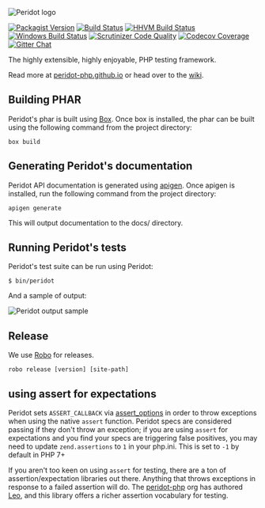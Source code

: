 ![Peridot logo](https://raw.github.com/peridot-php/peridot/master/logo.png "Peridot logo")

[![Packagist Version](https://img.shields.io/packagist/v/peridot-php/peridot.svg?style=flat-square "Packagist Version")](https://packagist.org/packages/peridot-php/peridot)
[![Build Status](https://img.shields.io/travis/peridot-php/peridot/master.svg?style=flat-square "Build Status")](https://travis-ci.org/peridot-php/peridot)
[![HHVM Build Status](https://img.shields.io/badge/hhvm-tested-brightgreen.svg?style=flat-square "HHVM Build Status")](https://travis-ci.org/peridot-php/peridot)
[![Windows Build Status](https://img.shields.io/appveyor/ci/peridot/peridot/master.svg?label=windows&style=flat-square "Windows Build Status")](https://ci.appveyor.com/project/peridot/peridot)
[![Scrutinizer Code Quality](https://img.shields.io/scrutinizer/g/peridot-php/peridot.svg?style=flat-square "Scrutinizer Code Quality")](https://scrutinizer-ci.com/g/peridot-php/peridot/?branch=master)
[![Codecov Coverage](https://img.shields.io/codecov/c/github/peridot-php/peridot/master.svg?style=flat-square "Codecov Coverage")](https://codecov.io/gh/peridot-php/peridot)
[![Gitter Chat](https://img.shields.io/gitter/room/peridot-php/lobby.svg?style=flat-square "Gitter Chat")](https://gitter.im/peridot-php/lobby)

The highly extensible, highly enjoyable, PHP testing framework.

Read more at [peridot-php.github.io](http://peridot-php.github.io/) or head over to the [wiki](https://github.com/peridot-php/peridot/wiki).

## Building PHAR

Peridot's phar is built using [Box](https://github.com/box-project/). Once box is installed, the phar can be built using
the following command from the project directory:

```
box build
```

## Generating Peridot's documentation

Peridot API documentation is generated using [apigen](https://github.com/apigen/apigen). Once apigen is installed, run
the following command from the project directory:

```
apigen generate
```

This will output documentation to the docs/ directory.

## Running Peridot's tests

Peridot's test suite can be run using Peridot:

```
$ bin/peridot
```

And a sample of output:

![Peridot output sample](https://raw.github.com/peridot-php/peridot/master/output-sample.png "Peridot output sample")

## Release

We use [Robo](https://github.com/Codegyre/Robo) for releases.

```
robo release [version] [site-path]
```

## using assert for expectations

Peridot sets `ASSERT_CALLBACK` via [assert_options](http://php.net/manual/en/function.assert-options.php) in order to throw exceptions when using the native `assert` function. Peridot specs are considered passing if they don't throw an exception; if you are using `assert` for expectations and you find your specs are triggering false positives, you may need to update `zend.assertions` to `1` in your php.ini. This is set to `-1` by default in PHP 7+

If you aren't too keen on using `assert` for testing, there are a ton of assertion/expectation libraries out there. Anything that throws exceptions in response to a failed assertion will do. The [peridot-php](https://github.com/peridot-php) org has authored [Leo](https://github.com/peridot-php/leo), and this library offers a richer assertion vocabulary for testing.
